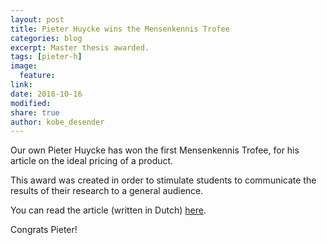```yaml
---
layout: post
title: Pieter Huycke wins the Mensenkennis Trofee
categories: blog
excerpt: Master thesis awarded.
tags: [pieter-h]
image:
  feature:
link:
date: 2018-10-16
modified:
share: true
author: kobe_desender
---
```


Our own Pieter Huycke has won the first Mensenkennis Trofee, for his article on the ideal pricing of a product.   

This award was created in order to stimulate students to communicate the results of their research to a general audience.

You can read the article (written in Dutch) [here](https://www.knack.be/nieuws/wetenschap/goede-waar-prijst-zichzelf-niet/article-opinion-1378179.html).   

Congrats Pieter!